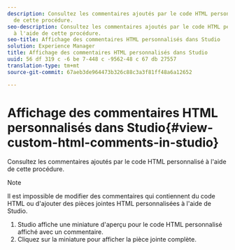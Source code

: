 ```yaml
---
description: Consultez les commentaires ajoutés par le code HTML personnalisé à l'aide
  de cette procédure.
seo-description: Consultez les commentaires ajoutés par le code HTML personnalisé
  à l'aide de cette procédure.
seo-title: Affichage des commentaires HTML personnalisés dans Studio
solution: Experience Manager
title: Affichage des commentaires HTML personnalisés dans Studio
uuid: 56 df 319 c -6 be 7-448 c -9562-48 c 67 db 27557
translation-type: tm+mt
source-git-commit: 67aeb3de964473b326c88c3a3f81ff48a6a12652

---
```



# Affichage des commentaires HTML personnalisés dans Studio{#view-custom-html-comments-in-studio}

Consultez les commentaires ajoutés par le code HTML personnalisé à l'aide de cette procédure.

>[!NOTE]
>
>Il est impossible de modifier des commentaires qui contiennent du code HTML ou d'ajouter des pièces jointes HTML personnalisées à l'aide de Studio.

1. Studio affiche une miniature d'aperçu pour le code HTML personnalisé affiché avec un commentaire.
1. Cliquez sur la miniature pour afficher la pièce jointe complète.
